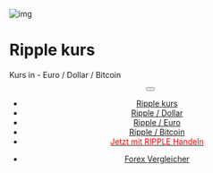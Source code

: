 ﻿<div class="jumbotron" markdown="1">

![img]({{img-url}}ripple-coin.png)

# Ripple kurs

Kurs in - Euro / Dollar / Bitcoin


</div>
<header class="navbar navbar-static-top navbar-inverse navbar-sticky" id="top" role="banner">
  <div class="container">
    <div class="navbar-header">
      <button class="navbar-toggle collapsed" type="button" data-toggle="collapse" data-target=".navbar-collapse">
        <span class="icon-bar"></span>
        <span class="icon-bar"></span>
        <span class="icon-bar"></span>
      </button>
    </div>
    <nav class="navbar-collapse collapse" role="navigation" style="height: 1px;" id="scrollpsy">
      <ul class="nav navbar-nav">
        <li class="active">
          <a href="#top">Ripple <span class="hidden-sm">kurs</span></a>
        </li>
        <li>
          <a href="#section-1">Ripple / Dollar</a>
        </li>
        <li>
          <a href="#section-2">Ripple / Euro</a>
        </li>
        <li>
          <a href="#section-3">Ripple / Bitcoin</a>
        </li>
          <li>
          <a href="http://blog.forexsrovnavac.cz/cryptode"><span style="color: red;">Jetzt mit RIPPLE Handeln</span></a>
        </li>
        </ul>
      <ul class="nav navbar-nav navbar-right">
        <li>
          <a href="{{url}}">Forex <i class="fa fa-bar-chart-o"></i> Vergleicher</a>
          </ul>
        </li>
      </ul>
    </nav>
  </div>
</header>